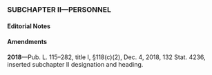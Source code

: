### SUBCHAPTER II—PERSONNEL ###

#### **Editorial Notes** ####

#### Amendments ####

**2018**—Pub. L. 115–282, title I, §118(c)(2), Dec. 4, 2018, 132 Stat. 4236, inserted subchapter II designation and heading.
